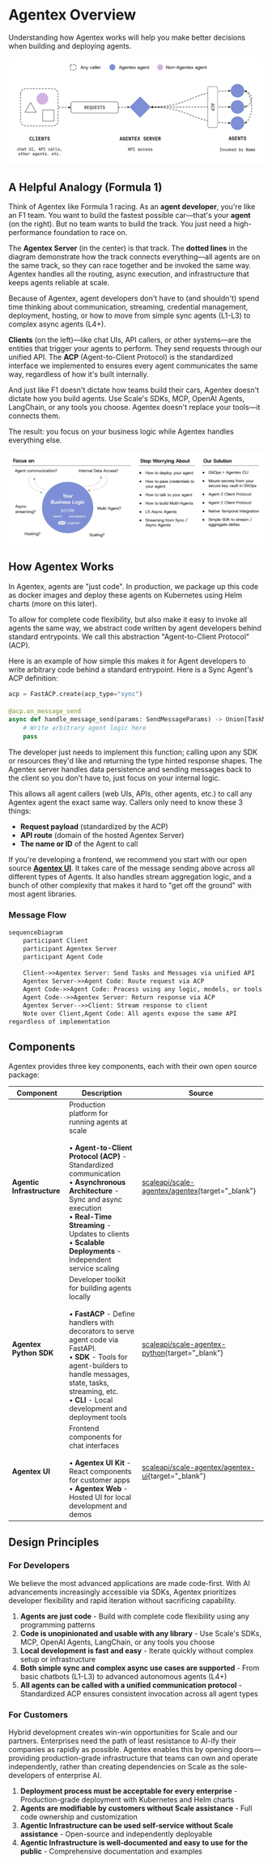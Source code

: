 # Agentex Overview

Understanding how Agentex works will help you make better decisions when building and deploying agents.

![Agentex System Diagram](../images/agentex_system_diagram.png)

## A Helpful Analogy (Formula 1)

Think of Agentex like Formula 1 racing. As an **agent developer**, you're like an F1 team. You want to build the fastest possible car—that's your **agent** (on the right). But no team wants to build the track. You just need a high-performance foundation to race on.

The **Agentex Server** (in the center) is that track. The **dotted lines** in the diagram demonstrate how the track connects everything—all agents are on the same track, so they can race together and be invoked the same way. Agentex handles all the routing, async execution, and infrastructure that keeps agents reliable at scale.

Because of Agentex, agent developers don't have to (and shouldn't) spend time thinking about communication, streaming, credential management, deployment, hosting, or how to move from simple sync agents (L1-L3) to complex async agents (L4+).

**Clients** (on the left)—like chat UIs, API callers, or other systems—are the entities that trigger your agents to perform. They send requests through our unified API. The **ACP** (Agent-to-Client Protocol) is the standardized interface we implemented to ensures every agent communicates the same way, regardless of how it's built internally.

And just like F1 doesn't dictate how teams build their cars, Agentex doesn't dictate how you build agents. Use Scale's SDKs, MCP, OpenAI Agents, LangChain, or any tools you choose. Agentex doesn't replace your tools—it connects them.

The result: you focus on your business logic while Agentex handles everything else.

![Focus on Business logic](../images/business_logic.png)

## How Agentex Works

In Agentex, agents are "just code". In production, we package up this code as docker images and deploy these agents on Kubernetes using Helm charts (more on this later).

To allow for complete code flexibility, but also make it easy to invoke all agents the same way, we abstract code written by agent developers behind standard entrypoints. We call this abstraction "Agent-to-Client Protocol" (ACP).

Here is an example of how simple this makes it for Agent developers to write arbitrary code behind a standard entrypoint. Here is a Sync Agent's ACP definition:

```python
acp = FastACP.create(acp_type="sync")

@acp.on_message_send
async def handle_message_send(params: SendMessageParams) -> Union[TaskMessageContent, list[TaskMessageContent], AsyncGenerator[TaskMessageUpdate, None]]:
    # Write arbitrary agent logic here
    pass
```

The developer just needs to implement this function; calling upon any SDK or resources they'd like and returning the type hinted response shapes. The Agentex server handles data persistence and sending messages back to the client so you don't have to, just focus on your internal logic.

This allows all agent callers (web UIs, APIs, other agents, etc.) to call any Agentex agent the exact same way. Callers only need to know these 3 things:

- **Request payload** (standardized by the ACP)
- **API route** (domain of the hosted Agentex Server)
- **The name or ID** of the Agent to call

If you're developing a frontend, we recommend you start with our open source **[Agentex UI](https://github.com/scaleapi/scale-agentex/tree/main/agentex-ui)**. It takes care of the message sending above across all different types of Agents. It also handles stream aggregation logic, and a bunch of other complexity that makes it hard to "get off the ground" with most agent libraries.

### Message Flow

```mermaid
sequenceDiagram
    participant Client
    participant Agentex Server
    participant Agent Code

    Client->>Agentex Server: Send Tasks and Messages via unified API
    Agentex Server->>Agent Code: Route request via ACP
    Agent Code->>Agent Code: Process using any logic, models, or tools
    Agent Code-->>Agentex Server: Return response via ACP
    Agentex Server-->>Client: Stream response to client
    Note over Client,Agent Code: All agents expose the same API regardless of implementation
```

## Components

Agentex provides three key components, each with their own open source package:

| Component | Description | Source |
|-----------|-------------|--------|
| **Agentic Infrastructure** | Production platform for running agents at scale<br><br>• **Agent-to-Client Protocol (ACP)** - Standardized communication<br>• **Asynchronous Architecture** - Sync and async execution<br>• **Real-Time Streaming** - Updates to clients<br>• **Scalable Deployments** - Independent service scaling | [scaleapi/scale-agentex/agentex](https://github.com/scaleapi/scale-agentex/tree/main/agentex){target="_blank"} |
| **Agentex Python SDK** | Developer toolkit for building agents locally<br><br>• **FastACP** - Define handlers with decorators to serve agent code via FastAPI.<br>• **SDK** - Tools for agent-builders to handle messages, state, tasks, streaming, etc.<br>• **CLI** - Local development and deployment tools | [scaleapi/scale-agentex-python](https://github.com/scaleapi/scale-agentex-python){target="_blank"} |
| **Agentex UI** | Frontend components for chat interfaces<br><br>• **Agentex UI Kit** - React components for customer apps<br>• **Agentex Web** - Hosted UI for local development and demos | [scaleapi/scale-agentex/agentex-ui](https://github.com/scaleapi/scale-agentex/tree/main/agentex-ui){target="_blank"} |


## Design Principles

### For Developers

We believe the most advanced applications are made code-first. With AI advancements increasingly accessible via SDKs, Agentex prioritizes developer flexibility and rapid iteration without sacrificing capability.

1. **Agents are just code** - Build with complete code flexibility using any programming patterns
2. **Code is unopinionated and usable with any library** - Use Scale's SDKs, MCP, OpenAI Agents, LangChain, or any tools you choose
3. **Local development is fast and easy** - Iterate quickly without complex setup or infrastructure
4. **Both simple sync and complex async use cases are supported** - From basic chatbots (L1-L3) to advanced autonomous agents (L4+)
5. **All agents can be called with a unified communication protocol** - Standardized ACP ensures consistent invocation across all agent types

### For Customers

Hybrid development creates win-win opportunities for Scale and our partners. Enterprises need the path of least resistance to AI-ify their companies as rapidly as possible. Agentex enables this by opening doors—providing production-grade infrastructure that teams can own and operate independently, rather than creating dependencies on Scale as the sole-developers of enterprise AI.

1. **Deployment process must be acceptable for every enterprise** - Production-grade deployment with Kubernetes and Helm charts
2. **Agents are modifiable by customers without Scale assistance** - Full code ownership and customization
3. **Agentic Infrastructure can be used self-service without Scale assistance** - Open-source and independently deployable
4. **Agentic Infrastructure is well-documented and easy to use for the public** - Comprehensive documentation and examples
